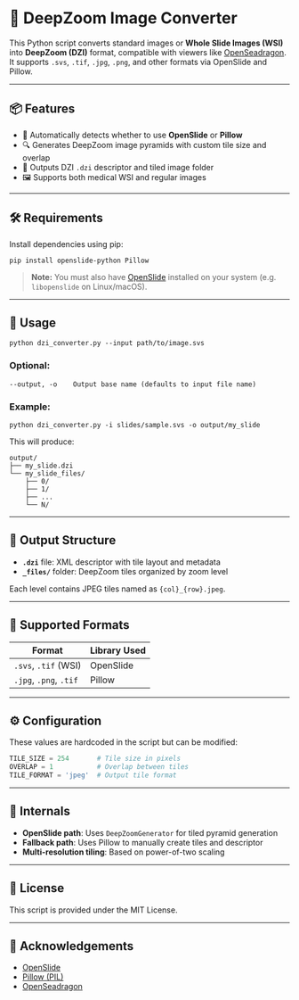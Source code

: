 # 🧭 DeepZoom Image Converter

This Python script converts standard images or **Whole Slide Images (WSI)** into **DeepZoom (DZI)** format, compatible with viewers like [OpenSeadragon](https://openseadragon.github.io/). It supports `.svs`, `.tif`, `.jpg`, `.png`, and other formats via OpenSlide and Pillow.

---

## 📦 Features

- 🧠 Automatically detects whether to use **OpenSlide** or **Pillow**
- 🔍 Generates DeepZoom image pyramids with custom tile size and overlap
- 📁 Outputs DZI `.dzi` descriptor and tiled image folder
- 🖼️ Supports both medical WSI and regular images

---

## 🛠 Requirements

Install dependencies using pip:

```
pip install openslide-python Pillow
```

> **Note:** You must also have [OpenSlide](https://openslide.org/download/) installed on your system (e.g. `libopenslide` on Linux/macOS).

---

## 🚀 Usage

```
python dzi_converter.py --input path/to/image.svs
```

### Optional:

```
--output, -o    Output base name (defaults to input file name)
```

### Example:

```
python dzi_converter.py -i slides/sample.svs -o output/my_slide
```

This will produce:

```
output/
├── my_slide.dzi
└── my_slide_files/
    ├── 0/
    ├── 1/
    ├── ...
    └── N/
```

---

## 📂 Output Structure

- **`.dzi`** file: XML descriptor with tile layout and metadata
- **`_files/`** folder: DeepZoom tiles organized by zoom level

Each level contains JPEG tiles named as `{col}_{row}.jpeg`.

---

## 🧪 Supported Formats

| Format              | Library Used |
|---------------------|--------------|
| `.svs`, `.tif` (WSI) | OpenSlide     |
| `.jpg`, `.png`, `.tif` | Pillow       |

---

## ⚙️ Configuration

These values are hardcoded in the script but can be modified:

```python
TILE_SIZE = 254       # Tile size in pixels
OVERLAP = 1           # Overlap between tiles
TILE_FORMAT = 'jpeg'  # Output tile format
```

---

## 🧠 Internals

- **OpenSlide path**: Uses `DeepZoomGenerator` for tiled pyramid generation
- **Fallback path**: Uses Pillow to manually create tiles and descriptor
- **Multi-resolution tiling**: Based on power-of-two scaling

---

## 📝 License

This script is provided under the MIT License.

---

## 🙌 Acknowledgements

- [OpenSlide](https://openslide.org/)
- [Pillow (PIL)](https://python-pillow.org/)
- [OpenSeadragon](https://openseadragon.github.io/)
